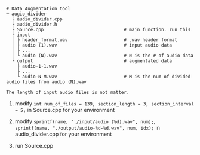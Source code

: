 ```
# Data Augmentation tool
─ augio_divider
  ├ audio_divider.cpp           
  ├ audio_divider.h           
  ├ Source.cpp 					        	# main function. run this      
  ├ input
  │ ├ header_format.wav 			        # .wav header format
  │ ├ audio (1).wav 				        # input audio data
  │ ├ ...
  │ └ audio (N).wav 				        # N is the # of audio data
  └ output 							        # augmentated data
  	├ audio-1-1.wav
  	├ ...
  	└ audio-N-M.wav 						# M is the num of divided audio files from audio (N).wav
```

``
The length of input audio files is not matter.
``

1. modify 
`int num_of_files = 139, section_length = 3, section_interval = 5;`
in Source.cpp for your environment

2. modify `sprintf(name, "./input/audio (%d).wav", num);`, `		sprintf(name, "./output/audio-%d-%d.wav", num, idx);` in audio_divider.cpp for your environment

3. run Source.cpp
